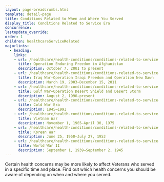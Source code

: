 ```yaml
---
layout: page-breadcrumbs.html
template: detail-page
title: Conditions Related to When and Where You Served
display_title: Conditions Related to Service Era
concurrence: 
lastupdate_override: 
order: 1
children: healthcareServiceRelated
majorlinks: 
  - heading:
    links:
    - url: /healthcare/health-conditions/conditions-related-to-service-era/operation-enduring-freedom/
      title: Operation Enduring Freedom in Afghanistan
      description: October 7, 2001 to present
    - url: /healthcare/health-conditions/conditions-related-to-service-era/iraq-war/
      title: Iraq War—Operation Iraqi Freedom and Operation New Dawn
      description: March 19, 2003—December 15, 2011
    - url: /healthcare/health-conditions/conditions-related-to-service-era/gulf-war/
      title: Gulf War—Operation Desert Shield and Desert Storm
      description: August 2, 1990—present
    - url: /healthcare/health-conditions/conditions-related-to-service-era/cold-war-era/
      title: Cold War Era
      description: 1945—1991
    - url: /healthcare/health-conditions/conditions-related-to-service-era/vietnam-war/
      title: Vietnam War
      description: November 1, 1965—April 30, 1975
    - url: /healthcare/health-conditions/conditions-related-to-service-era/korean-war/
      title: Korean War
      description: June 25, 1950—July 27, 1953
    - url: /healthcare/health-conditions/conditions-related-to-service-era/world-war-ii/
      title: World War II
      description: September 1, 1939—September 2, 1945
---
```


<div class="va-introtext">

Certain health concerns may be more likely to affect Veterans who served in a specific time and place. Find out which health concerns you should be aware of depending on when and where you served.

</div>


